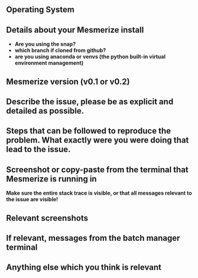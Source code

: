 ## Operating System

## Details about your Mesmerize install
  - **Are you using the snap?**
  - **which branch if cloned from github?**
  - **are you using anaconda or venvs (the python built-in virtual environment management)** 

## Mesmerize version (v0.1 or v0.2)

## Describe the issue, please be as explicit and detailed as possible.

## Steps that can be followed to reproduce the problem. What exactly were you were doing that lead to the issue.

## Screenshot or copy-paste from the terminal that Mesmerize is running in
**Make sure the entire stack trace is visible, or that all messages relevant to the issue are visible!**

## Relevant screenshots

## If relevant, messages from the batch manager terminal

## Anything else which you think is relevant

